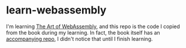 # learn-webassembly

I'm learning [The Art of WebAssembly](https://wasmbook.com/), and this repo is the code I copied from the book during my learning. In fact, the book itself has an [accompanying repo](https://github.com/battlelinegames/ArtOfWasm), I didn't notice that until I finish learning.